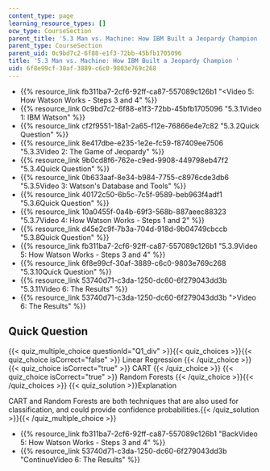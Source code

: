 ```yaml
---
content_type: page
learning_resource_types: []
ocw_type: CourseSection
parent_title: '5.3 Man vs. Machine: How IBM Built a Jeopardy Champion '
parent_type: CourseSection
parent_uid: 0c9bd7c2-6f88-e1f3-72bb-45bfb1705096
title: '5.3 Man vs. Machine: How IBM Built a Jeopardy Champion '
uid: 6f8e99cf-30af-3889-c6c0-9803e769c268
---
```


*   {{% resource_link fb311ba7-2cf6-92ff-ca87-557089c126b1 "\<Video 5: How Watson Works - Steps 3 and 4" %}}
*   {{% resource_link 0c9bd7c2-6f88-e1f3-72bb-45bfb1705096 "5.3.1Video 1: IBM Watson" %}}
*   {{% resource_link cf2f9551-18a1-2a65-f12e-76866e4e7c82 "5.3.2Quick Question" %}}
*   {{% resource_link 8e417dbe-e235-1e2e-fc59-f87409ee7506 "5.3.3Video 2: The Game of Jeopardy" %}}
*   {{% resource_link 9b0cd8f6-762e-c9ed-9908-449798eb47f2 "5.3.4Quick Question" %}}
*   {{% resource_link 0b633aaf-8e34-b984-7755-c8976cde3db6 "5.3.5Video 3: Watson's Database and Tools" %}}
*   {{% resource_link 40172c50-6b5c-7c5f-9589-beb963f4adf1 "5.3.6Quick Question" %}}
*   {{% resource_link 10a0455f-0a4b-69f3-568b-887aeec88323 "5.3.7Video 4: How Watson Works - Steps 1 and 2" %}}
*   {{% resource_link d45e2c9f-7b3a-704d-918d-9b04749cbccb "5.3.8Quick Question" %}}
*   {{% resource_link fb311ba7-2cf6-92ff-ca87-557089c126b1 "5.3.9Video 5: How Watson Works - Steps 3 and 4" %}}
*   {{% resource_link 6f8e99cf-30af-3889-c6c0-9803e769c268 "5.3.10Quick Question" %}}
*   {{% resource_link 53740d71-c3da-1250-dc60-6f279043dd3b "5.3.11Video 6: The Results" %}}
*   {{% resource_link 53740d71-c3da-1250-dc60-6f279043dd3b "\>Video 6: The Results" %}}

Quick Question
--------------

{{< quiz_multiple_choice questionId="Q1_div" >}}{{< quiz_choices >}}{{< quiz_choice isCorrect="false" >}}&nbsp;Linear Regression&nbsp;{{< /quiz_choice >}}
{{< quiz_choice isCorrect="true" >}}&nbsp;CART&nbsp;{{< /quiz_choice >}}
{{< quiz_choice isCorrect="true" >}}&nbsp;Random Forests&nbsp;{{< /quiz_choice >}}{{< /quiz_choices >}}
{{< quiz_solution >}}Explanation

CART and Random Forests are both techniques that are also used for classification, and could provide confidence probabilities.{{< /quiz_solution >}}{{< /quiz_multiple_choice >}}

*   {{% resource_link fb311ba7-2cf6-92ff-ca87-557089c126b1 "BackVideo 5: How Watson Works - Steps 3 and 4" %}}
*   {{% resource_link 53740d71-c3da-1250-dc60-6f279043dd3b "ContinueVideo 6: The Results" %}}